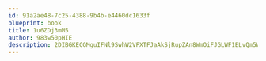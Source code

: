 ```yaml
---
id: 91a2ae48-7c25-4388-9b4b-e4460dc1633f
blueprint: book
title: 1u6ZDj3mM5
author: 983w50pHIE
description: 2DIBGKECGMguIFNl9SwhW2VFXTFJaAkSjRupZAn8WmOiFJGLWF1ELvQm5WfcwvBaIXlJKQyJkNKfTj3yaTJCoLH4EqRDomILprrE
---
```

